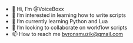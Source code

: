 - 👋 Hi, I’m @VoiceBoxx
- 👀 I’m interested in learning how to write scripts
- 🌱 I’m currently learning Python and Lua
- 💞️ I’m looking to collaborate on workflow scripts
- 📫 How to reach me byronsmuzik@gmail.com

<!---
VoiceBoxx/VoiceBoxx is a ✨ special ✨ repository because its `README.md` (this file) appears on your GitHub profile.
You can click the Preview link to take a look at your changes.
--->
